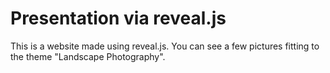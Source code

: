 # Presentation via reveal.js
This is a website made using reveal.js.
You can see a few pictures fitting to the theme "Landscape Photography".
